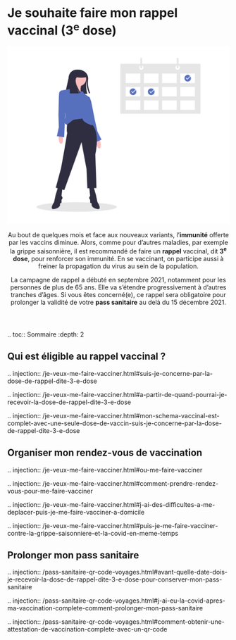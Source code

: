 # Je souhaite faire mon rappel vaccinal (3<sup>e</sup> dose)

<img src="illustrations/symptomespasses.svg">

<header>
    <p class="big">
        Au bout de quelques mois et face aux nouveaux variants, l’<strong>immunité</strong> offerte par les vaccins diminue. Alors, comme pour d’autres maladies, par exemple la grippe saisonnière, il est recommandé de faire un <strong>rappel</strong> vaccinal, dit <strong>3<sup>e</sup> dose</strong>, pour renforcer son immunité. En se vaccinant, on participe aussi à freiner la propagation du virus au sein de la population.
    </p>
    <p class="big">
        La campagne de rappel a débuté en septembre 2021, notamment pour les personnes de plus de 65 ans. Elle va s’étendre progressivement à d’autres tranches d’âges. Si vous êtes concerné(e), ce rappel sera obligatoire pour prolonger la validité de votre <strong>pass sanitaire</strong> au delà du 15 décembre 2021.
    </p>
</header>

.. toc:: Sommaire
    :depth: 2

<div itemscope itemtype="https://schema.org/FAQPage">


## Qui est éligible au rappel vaccinal ?

.. injection:: /je-veux-me-faire-vacciner.html#suis-je-concerne-par-la-dose-de-rappel-dite-3-e-dose

.. injection:: /je-veux-me-faire-vacciner.html#a-partir-de-quand-pourrai-je-recevoir-la-dose-de-rappel-dite-3-e-dose

.. injection:: /je-veux-me-faire-vacciner.html#mon-schema-vaccinal-est-complet-avec-une-seule-dose-de-vaccin-suis-je-concerne-par-la-dose-de-rappel-dite-3-e-dose


## Organiser mon rendez-vous de vaccination

.. injection:: /je-veux-me-faire-vacciner.html#ou-me-faire-vacciner

.. injection:: /je-veux-me-faire-vacciner.html#comment-prendre-rendez-vous-pour-me-faire-vacciner

.. injection:: /je-veux-me-faire-vacciner.html#j-ai-des-difficultes-a-me-deplacer-puis-je-me-faire-vacciner-a-domicile

.. injection:: /je-veux-me-faire-vacciner.html#puis-je-me-faire-vacciner-contre-la-grippe-saisonniere-et-la-covid-en-meme-temps


## Prolonger mon pass sanitaire

.. injection:: /pass-sanitaire-qr-code-voyages.html#avant-quelle-date-dois-je-recevoir-la-dose-de-rappel-dite-3-e-dose-pour-conserver-mon-pass-sanitaire

.. injection:: /pass-sanitaire-qr-code-voyages.html#j-ai-eu-la-covid-apres-ma-vaccination-complete-comment-prolonger-mon-pass-sanitaire

.. injection:: /pass-sanitaire-qr-code-voyages.html#comment-obtenir-une-attestation-de-vaccination-complete-avec-un-qr-code

</div>
